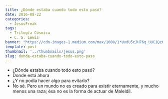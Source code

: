 ```yaml
---
title: ¿Dónde estaba cuando todo esto pasó?
date: 2016-08-22
categories:
  - JesusFreak
tags:
  - Trilogía Cósmica
  - C. S. Lewis
banner: "https://cdn-images-1.medium.com/max/1000/1*UudU5cJH76q_UUC1Qz01uA.jpeg"
template: post
thumbnail: '../thumbnails/jesus.png'
slug: donde-estaba-cuando-todo-esto-paso
---
```


- ¿Dónde estaba cuando todo esto pasó?
- Donde está ahora
- ¿Y no podía hacer algo para evitarlo?
- No sé. Pero un mundo no es creado para existir eternamente, y mucho menos una raza; ésa no es la forma de actuar de Maleldil.
